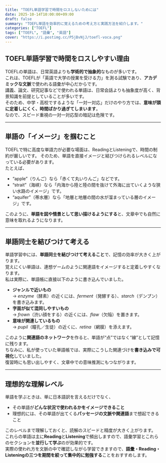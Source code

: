 ```yaml
---
title: "TOEFL単語学習で時間をロスしないためには"
date: 2025-10-14T10:00:00+09:00
draft: false
summary: "TOEFL単語を効率的に覚えるための考え方と実践方法を紹介します。"
categories: ["TOEFL"]
tags: ["TOEFL", "語彙", "英語"]
cover: "https://i.postimg.cc/P5jBvNjJ/toefl-voca.png"
---
```


## TOEFL単語学習で時間をロスしやすい理由

TOEFLの単語は、日常英語よりも**学術的で抽象的**なものが多いです。  
これは、TOEFLが「英語で大学の授業を受ける力」を測る試験であり、**アカデミックな文脈**で使われる語彙が中心だからです。  
講義、論文、研究記事などで使われる単語は、日常会話よりも抽象度が高く、背景知識を前提としていることが多いです。  
そのため、中学・高校でするような「一対一対応」だけのやり方では、**意味が頭に定着しにくく、時間ばかり過ぎてしまいます**。  
なので、スピード重視の一対一対応型の暗記は危険です。

---

## 単語の「イメージ」を掴むこと

TOEFLで特に高度な単語力が必要な場面は、ReadingとListeningで、時間の制約が厳しいです。
そのため、単語を直接イメージと結びつけられるレベルになっている必要があります。  
たとえば、

- “apple”（りんご）なら「赤くて丸いりんご」などです。  
- “strait”（海峡）なら「内海から陸と陸の間を抜けて外海に出ていくような狭い水路のイメージ」です。  
- “aquifer”（帯水層）なら「地層と地層の間の水が溜まっている層のイメージ」です。

このように、**単語を図や情景として思い描けるようにする**と、文章中でも自然に意味を取れるようになります。

---

## 単語同士を結びつけて考える

単語学習中には、**単語同士を結びつけて考えること**で、記憶の効率が大きく上がります。  
覚えにくい単語は、連想ゲームのように関連語をイメージすると定着しやすくなります。  
私は実際に、単語帳に直接以下のように書き込んでいました。

- **ジャンルで近いもの**  
  → _enzyme_（酵素）の近くには、_ferment_（発酵する）、_starch_（デンプン）を書き込みます。  
- **字面が似て混同しやすいもの**  
  → _frown_（渋い顔をする）の近くには、_flaw_（欠陥）を置きます。  
- **意味が関連しているもの**  
  → _pupil_（瞳孔／生徒）の近くに、_retina_（網膜）を添えます。

このように**関連語のネットワーク**を作ると、単語が“点”ではなく“線”として記憶に残ります。  
ちなみに、私が使っていた単語帳では、実際にこうした関連づけを**書き込みで可視化**していました。  
復習時にも思い出しやすく、文章中での意味推測にもつながります。

---

## 理想的な理解レベル

単語を学ぶときは、単に日本語訳を言えるだけでなく、

- その単語が**どんな状況で使われるかをイメージできること**  
- 理想的には、その単語が出てくる**パッセージの文脈や関連語**まで想起できること

このレベルまで理解しておくと、読解のスピードと精度が大きく上がります。  
これらの単語は主に**Reading**と**Listening**で頻出しますので、語彙学習とこれらのセクションを**並行して学ぶ**のが効果的です。  
実際の使われ方を文脈の中で確認しながら学習できますので、**語彙・Reading・Listeningの三つを期間を絞って集中的に勉強する**ことをおすすめします。

